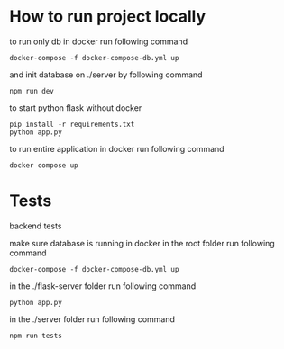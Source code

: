 # How to run project locally

to run only db in docker run following command
````
docker-compose -f docker-compose-db.yml up
````

and init database on ./server by following command
````
npm run dev
````

to start python flask without docker
````
pip install -r requirements.txt
python app.py
````

to run entire application in docker run following command
````
docker compose up
````

# Tests

backend tests

make sure database is running in docker in the root folder run following command

````
docker-compose -f docker-compose-db.yml up
````

in the ./flask-server folder run following command

````
python app.py
````

in the ./server folder run following command

````
npm run tests
````